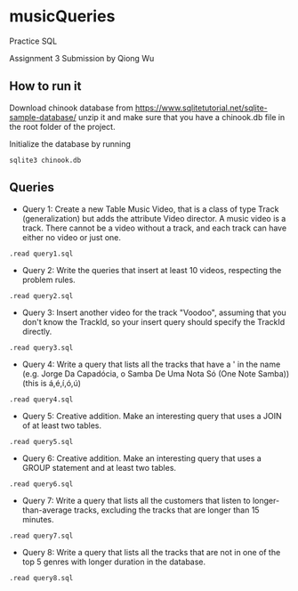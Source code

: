 # musicQueries
Practice SQL

Assignment 3 Submission by Qiong Wu

## How to run it

Download chinook database from https://www.sqlitetutorial.net/sqlite-sample-database/ unzip it and make sure that you have a chinook.db file in the root folder of the project.

Initialize the database by running

```
sqlite3 chinook.db
```

## Queries

* Query 1: Create a new Table Music Video, that is a class of type Track (generalization) but adds the attribute Video director. A music video is a track. There cannot be a video without a track, and each track can have either no video or just one. 

```
.read query1.sql
```


* Query 2: Write the queries that insert at least 10 videos, respecting the problem rules.

```
.read query2.sql
```


* Query 3:  Insert another video for the track "Voodoo", assuming that you don't know the TrackId, so your insert query should specify the TrackId directly.

```
.read query3.sql
```


* Query 4:  Write a query that lists all the tracks that have a ' in the name (e.g. Jorge Da Capadócia, o Samba De Uma Nota Só (One Note Samba)) (this is á,é,í,ó,ú)

```
.read query4.sql
```


* Query 5: Creative addition. Make an interesting query that uses a JOIN of at least two tables.

```
.read query5.sql
```


* Query 6: Creative addition. Make an interesting query that uses a GROUP statement and at least two tables.

```
.read query6.sql
```


* Query 7:  Write a query that lists all the customers that listen to longer-than-average tracks, excluding the tracks that are longer than 15 minutes. 

```
.read query7.sql
```


* Query 8:  Write a query that lists all the tracks that are not in one of the top 5 genres with longer duration in the database. 

```
.read query8.sql
```